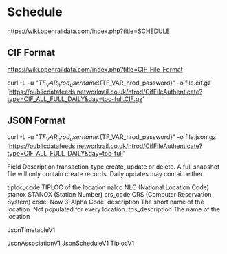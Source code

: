# Schedule

https://wiki.openraildata.com/index.php?title=SCHEDULE

## CIF Format
https://wiki.openraildata.com/index.php?title=CIF_File_Format

curl -L -u "${TF_VAR_nrod_username}:${TF_VAR_nrod_password}" -o file.cif.gz 'https://publicdatafeeds.networkrail.co.uk/ntrod/CifFileAuthenticate?type=CIF_ALL_FULL_DAILY&day=toc-full.CIF.gz'

## JSON Format

curl -L -u "${TF_VAR_nrod_username}:${TF_VAR_nrod_password}" -o file.json.gz 'https://publicdatafeeds.networkrail.co.uk/ntrod/CifFileAuthenticate?type=CIF_ALL_FULL_DAILY&day=toc-full'


Field	Description
transaction_type	create, update or delete. A full snapshot file will only contain create records. Daily updates may contain either.

tiploc_code	TIPLOC of the location
nalco	NLC (National Location Code)
stanox	STANOX (Station Number)
crs_code	CRS (Computer Reservation System) code. Now 3-Alpha Code.
description	The short name of the location. Not populated for every location.
tps_description	The name of the location

JsonTimetableV1

JsonAssociationV1
JsonScheduleV1
TiplocV1
